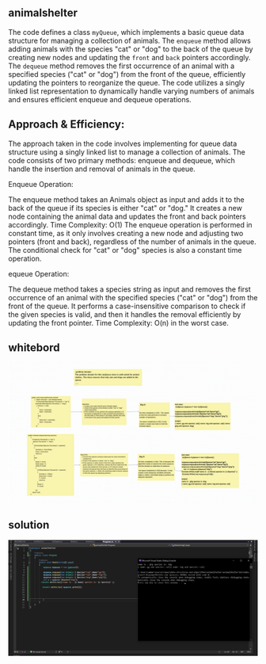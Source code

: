 ## animalshelter

The code defines a class `myQueue`, which implements a basic queue data structure for managing a collection of animals.
The `enqueue` method allows adding animals with the species "cat" or "dog" to the back of the queue by creating new nodes and updating the `front` and `back` pointers accordingly.
The `dequeue` method removes the first occurrence of an animal with a specified species ("cat" or "dog") from the front of the queue,
efficiently updating the pointers to reorganize the queue.
The code utilizes a singly linked list representation to dynamically handle varying numbers of animals and ensures efficient enqueue and dequeue operations. 

## Approach & Efficiency:



The approach taken in the code involves implementing for queue data structure using a singly linked list to manage a collection of animals. The code consists of two primary methods: enqueue and dequeue, which handle the insertion and removal of animals in the queue.

Enqueue Operation:

The enqueue method takes an Animals object as input and adds it to the back of the queue if its species is either "cat" or "dog." It creates a new node containing the animal data and updates the front and back pointers accordingly.
Time Complexity: O(1)
The enqueue operation is performed in constant time, as it only involves creating a new node and adjusting two pointers (front and back), regardless of the number of animals in the queue. The conditional check for "cat" or "dog" species is also a constant time operation.

equeue Operation:

The dequeue method takes a species string as input and removes the first occurrence of an animal with the specified species ("cat" or "dog") from the front of the queue. It performs a case-insensitive comparison to check if the given species is valid, and then it handles the removal efficiently by updating the front pointer.
Time Complexity: O(n) in the worst case.


## whitebord

![](./Animal.png)

## solution

![](./Animalshelter(2).png)